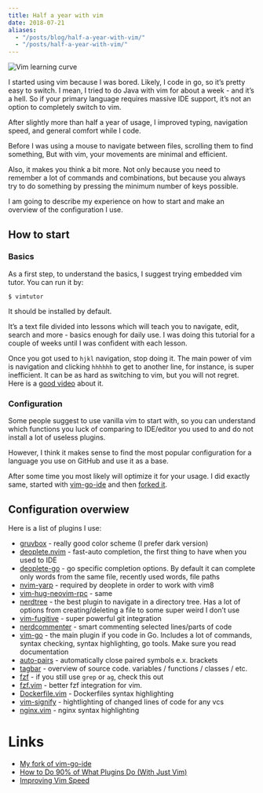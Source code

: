 ```yaml
---
title: Half a year with vim
date: 2018-07-21
aliases:
  - "/posts/blog/half-a-year-with-vim/"
  - "/posts/half-a-year-with-vim/"
---
```


![Vim learning curve](./vim.jpg)

I started using vim because I was bored. Likely, I code in go, so it’s pretty
easy to switch. I mean, I tried to do Java with vim for about a week -
and it’s a hell. So if your primary language requires massive IDE support,
it’s not an option to completely switch to vim.

After slightly more than half a year of usage, I improved typing,
navigation speed, and general comfort while I code.

Before I was using a mouse to navigate between files,
scrolling them to find something, But with vim,
your movements are minimal and efficient.

Also, it makes you think a bit more. Not only because you need to remember a
lot of commands and combinations, but because you always try to do something
by pressing the minimum number of keys possible.

I am going to describe my experience on how to start and make an
overview of the configuration I use.

## How to start

### Basics

As a first step, to understand the basics, I suggest trying embedded vim tutor. You can run it by:

```
$ vimtutor
```

It should be installed by default.

It’s a text file divided into lessons which will teach you to navigate, edit,
search and more - basics enough for daily use. I was doing this tutorial for a couple of
weeks until I was confident with each lesson.

Once you got used to `hjkl` navigation, stop doing it. The main power of vim is
navigation and clicking `hhhhhh` to get to another line, for instance, is
super inefficient. It can be as hard as switching to vim, but you will not
regret. Here is a [good video](https://www.youtube.com/watch?v=OnUiHLYZgaA) about it.

### Configuration

Some people suggest to use vanilla vim to start with, so you can understand
which functions you luck of comparing to IDE/editor you used to and do not
install a lot of useless plugins.

However, I think it makes sense to find the most popular configuration
for a language you use on GitHub and use it as a base.

After some time you most likely will optimize it for your usage.
I did exactly same, started with [vim-go-ide](https://github.com/farazdagi/vim-go-ide)
and then [forked it](https://github.com/ngalayko/vim-go-ide).

## Configuration overwiew

Here is a list of plugins I use:

- [gruvbox](https://github.com/morhetz/gruvbox) - really good color scheme (I prefer dark version)
- [deoplete.nvim](https://github.com/Shougo/deoplete.nvim) - fast-auto completion,
  the first thing to have when you used to IDE
- [deoplete-go](https://github.com/zchee/deoplete-go) - go specific completion options.
  By default it can complete only words from the same file, recently used words, file paths
- [nvim-yarp](https://github.com/roxma/nvim-yarp) - required by deoplete in order to work with vim8
- [vim-hug-neovim-rpc](https://github.com/roxma/vim-hug-neovim-rpc) - same
- [nerdtree](https://github.com/scrooloose/nerdtree) - the best plugin to navigate
  in a directory tree. Has a lot of options from creating/deleting a file to some super weird I don’t use
- [vim-fugitive](https://github.com/tpope/vim-fugitive) - super powerful git integration
- [nerdcommenter](https://github.com/scrooloose/nerdcommenter) - smart commenting selected lines/parts of code
- [vim-go](https://github.com/fatih/vim-go) - the main plugin if you code in Go. Includes a lot of commands,
  syntax checking, syntax highlighting, go tools. Make sure you read documentation
- [auto-pairs](https://github.com/jiangmiao/auto-pairs) - automatically close paired symbols e.x. brackets
- [tagbar](https://github.com/majutsushi/tagbar) - overview of source code. variables / functions / classes / etc.
- [fzf](https://github.com/junegunn/fzf) - if you still use `grep` or `ag`, check this out
- [fzf.vim](https://github.com/junegunn/fzf.vim) - better fzf integration for vim.
- [Dockerfile.vim](https://github.com/ekalinin/Dockerfile.vim) - Dockerfiles syntax highlighting
- [vim-signify](https://github.com/mhinz/vim-signify) - hightlighting of changed lines of code for any vcs
- [nginx.vim](https://github.com/chr4/nginx.vim) - nginx syntax highlighting

# Links

- [My fork of vim-go-ide](https://github.com/ngalayko/vim-go-ide)
- [How to Do 90% of What Plugins Do (With Just Vim)](https://www.youtube.com/watch?v=XA2WjJbmmoM)
- [Improving Vim Speed](https://www.youtube.com/watch?v=OnUiHLYZgaA)
